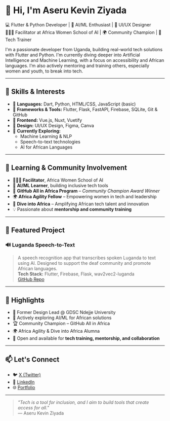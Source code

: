 # 👋 Hi, I'm Aseru Kevin Ziyada

💻 Flutter & Python Developer | 🤖 AI/ML Enthusiast | 🎨 UI/UX Designer  
👩🏽‍🏫 Facilitator at Africa Women School of AI | 🌍 Community Champion | 📣 Tech Trainer

I'm a passionate developer from Uganda, building real-world tech solutions with Flutter and Python. I'm currently diving deeper into Artificial Intelligence and Machine Learning, with a focus on accessibility and African languages. I’m also actively mentoring and training others, especially women and youth, to break into tech.

---

## 🚀 Skills & Interests

- 🔹 **Languages:** Dart, Python, HTML/CSS, JavaScript (basic)
- 🔹 **Frameworks & Tools:** Flutter, Flask, FastAPI, Firebase, SQLite, Git & GitHub  
- 🔹 **Frontend:** Vue.js, Nuxt, Vuetify  
- 🔹 **Design:** UI/UX Design, Figma, Canva  
- 🔹 **Currently Exploring:** 
  - Machine Learning & NLP
  - Speech-to-text technologies
  - AI for African Languages

---

## 🧠 Learning & Community Involvement

- 👩🏽‍🏫 **Facilitator**, Africa Women School of AI  
- 🧪 **AI/ML Learner**, building inclusive tech tools  
- 🥇 **GitHub All in Africa Program** – *Community Champion Award Winner*  
- 🌍 **Africa Agility Fellow** – Empowering women in tech and leadership  
- 🌊 **Dive into Africa** – Amplifying African tech talent and innovation  
- 💡 Passionate about **mentorship and community training**

---

## 📌 Featured Project

### 🔊 Luganda Speech-to-Text
> A speech recognition app that transcribes spoken Luganda to text using AI. Designed to support the deaf community and promote African languages.  
**Tech Stack:** Flutter, Firebase, Flask, wav2vec2-luganda  
[GitHub Repo](https://github.com/lucy-kevin/Luganda-Speech-to-Text)

---

## 🎯 Highlights

- 🎨 Former Design Lead @ GDSC Ndejje University  
- 🧠 Actively exploring AI/ML for African solutions  
- 🏆 Community Champion – GitHub All in Africa  
- 🌍 Africa Agility & Dive into Africa Alumna  
- 📢 Open and available for **tech training, mentorship, and collaboration**

---

## 📫 Let's Connect

- 🐦 [X (Twitter)](https://x.com/ZiyadaKA_)  
- 💼 [LinkedIn](https://linkedin.com/in/your-linkedin)  
- 🌐 [Portfolio](https://aserukevinziyada.framer.website/)

---

> *"Tech is a tool for inclusion, and I aim to build tools that create access for all."*  
— Aseru Kevin Ziyada

